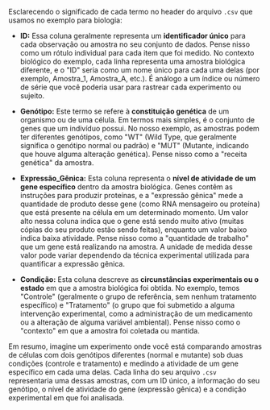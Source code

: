 Esclarecendo o significado de cada termo no header do arquivo `.csv` que usamos no exemplo para biologia:

* **ID:** Essa coluna geralmente representa um **identificador único** para cada observação ou amostra no seu conjunto de dados. Pense nisso como um rótulo individual para cada item que foi medido. No contexto biológico do exemplo, cada linha representa uma amostra biológica diferente, e o "ID" seria como um nome único para cada uma delas (por exemplo, Amostra\_1, Amostra\_A, etc.). É análogo a um índice ou número de série que você poderia usar para rastrear cada experimento ou sujeito.

* **Genótipo:** Este termo se refere à **constituição genética** de um organismo ou de uma célula. Em termos mais simples, é o conjunto de genes que um indivíduo possui. No nosso exemplo, as amostras podem ter diferentes genótipos, como "WT" (Wild Type, que geralmente significa o genótipo normal ou padrão) e "MUT" (Mutante, indicando que houve alguma alteração genética). Pense nisso como a "receita genética" da amostra.

* **Expressão\_Gênica:** Esta coluna representa o **nível de atividade de um gene específico** dentro da amostra biológica. Genes contêm as instruções para produzir proteínas, e a "expressão gênica" mede a quantidade de produto desse gene (como RNA mensageiro ou proteína) que está presente na célula em um determinado momento. Um valor alto nessa coluna indica que o gene está sendo muito ativo (muitas cópias do seu produto estão sendo feitas), enquanto um valor baixo indica baixa atividade. Pense nisso como a "quantidade de trabalho" que um gene está realizando na amostra. A unidade de medida desse valor pode variar dependendo da técnica experimental utilizada para quantificar a expressão gênica.

* **Condição:** Esta coluna descreve as **circunstâncias experimentais ou o estado** em que a amostra biológica foi obtida. No exemplo, temos "Controle" (geralmente o grupo de referência, sem nenhum tratamento específico) e "Tratamento" (o grupo que foi submetido a alguma intervenção experimental, como a administração de um medicamento ou a alteração de alguma variável ambiental). Pense nisso como o "contexto" em que a amostra foi coletada ou mantida.

Em resumo, imagine um experimento onde você está comparando amostras de células com dois genótipos diferentes (normal e mutante) sob duas condições (controle e tratamento) e medindo a atividade de um gene específico em cada uma delas. Cada linha do seu arquivo `.csv` representaria uma dessas amostras, com um ID único, a informação do seu genótipo, o nível de atividade do gene (expressão gênica) e a condição experimental em que foi analisada.
